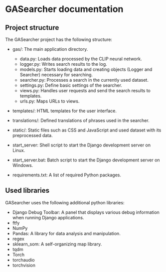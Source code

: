 # GASearcher documentation
## Project structure
The GASearcher project has the following structure:

* gas/: The main application directory.
  * data.py: Loads data processed by the CLIP neural network.
  * logger.py: Writes search results to the log.
  * models.py: Starts loading data and creating objects (Logger and Searcher) necessary for searching.
  * searcher.py: Processes a search in the currently used dataset.
  * settings.py: Define basic settings of the searcher.
  * views.py: Handles user requests and send the search results to templates.
  * urls.py: Maps URLs to views.
  
* templates/: HTML templates for the user interface.
* translations/: Defined translations of phrases used in the searcher.
* static/: Static files such as CSS and JavaScript and used dataset with its preprocessed data.
* start_server: Shell script to start the Django development server on Linux.
* start_server.bat: Batch script to start the Django development server on Windows.
* requirements.txt: A list of required Python packages.

## Used libraries
GASearcher uses the following additional python libraries:

* Django Debug Toolbar: A panel that displays various debug information when running Django applications. 
* ftfy
* NumPy
* Pandas: A library for data analysis and manipulation. 
* regex
* sklearn_som: A self-organizing map library. 
* tqdm
* Torch
* torchaudio
* torchvision

